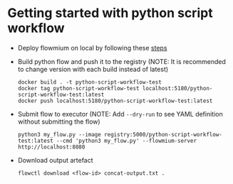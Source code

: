 # Getting started with python script workflow

-   Deploy flowmium on local by following these [steps](../deployment/)

-   Build python flow and push it to the registry (NOTE: It is recommended to change version with each build instead of latest)

    ```
    docker build . -t python-script-workflow-test
    docker tag python-script-workflow-test localhost:5180/python-script-workflow-test:latest
    docker push localhost:5180/python-script-workflow-test:latest
    ```

-   Submit flow to executor (NOTE: Add `--dry-run` to see YAML definition without submitting the flow)

    ```
    python3 my_flow.py --image registry:5000/python-script-workflow-test:latest --cmd 'python3 my_flow.py' --flowmium-server http://localhost:8080
    ```

-   Download output artefact

    ```
    flowctl download <flow-id> concat-output.txt .
    ```
